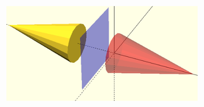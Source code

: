 ![image](https://github.com/frankyhub/openscad-Beispiele/blob/master/024%20move-Befehle/flip-Befehl.png)
